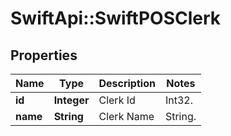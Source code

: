 # SwiftApi::SwiftPOSClerk

## Properties
Name | Type | Description | Notes
------------ | ------------- | ------------- | -------------
**id** | **Integer** | Clerk Id | Int32. | 
**name** | **String** | Clerk Name | String. | 


